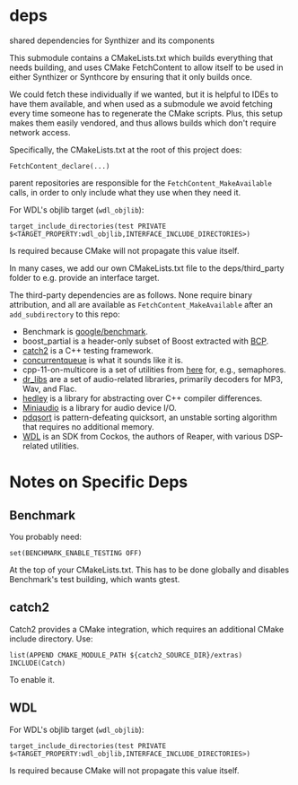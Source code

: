 # deps

shared dependencies for Synthizer and its components

This submodule contains a CMakeLists.txt which builds everything that needs building, and uses CMake FetchContent to
allow itself to be used in either Synthizer or Synthcore by ensuring that it only builds once.

We could fetch these individually if we wanted, but it is helpful to IDEs to have them available, and when used as a
submodule we avoid fetching every time someone has to regenerate the CMake scripts.  Plus, this setup makes them easily
vendored, and thus allows builds which don't require network access.

Specifically, the CMakeLists.txt at the root of this project does:

```
FetchContent_declare(...)
```

parent repositories are responsible for the `FetchContent_MakeAvailable` calls, in order to only include what they use
when they need it.

For WDL's objlib target (`wdl_objlib`):

```
target_include_directories(test PRIVATE $<TARGET_PROPERTY:wdl_objlib,INTERFACE_INCLUDE_DIRECTORIES>)
```
Is required because CMake will not propagate this value itself.

In many cases, we add our own CMakeLists.txt file to the deps/third_party folder to e.g. provide an interface target.

The third-party dependencies are as follows. None require binary attribution, and all are available as
`FetchContent_MakeAvailable` after an `add_subdirectory` to this repo:

- Benchmark is [google/benchmark](https://github.com/google/benchmark).
- boost_partial is a header-only subset of Boost extracted with
  [BCP](https://www.boost.org/doc/libs/1_80_0/tools/bcp/doc/html/index.html).
- [catch2](https://github.com/catchorg/Catch2) is a C++ testing framework.
- [concurrentqueue](https://github.com/cameron314/concurrentqueue) is what it sounds like it is.
- cpp-11-on-multicore is a set of utilities from [here](https://github.com/preshing/cpp11-on-multicore) for, e.g.,
  semaphores.
- [dr_libs](https://github.com/mackron/dr_libs) are a set of audio-related libraries, primarily decoders for MP3, Wav,
  and Flac.
- [hedley](https://nemequ.github.io/hedley/_) is a library for abstracting over C++ compiler differences.
- [Miniaudio](https://github.com/mackron/miniaudio) is a library for audio device I/O.
- [pdqsort](https://github.com/orlp/pdqsort) is pattern-defeating quicksort, an unstable sorting algorithm that requires
  no additional memory.
- [WDL](https://www.cockos.com/wdl/) is an SDK from Cockos, the authors of Reaper, with various DSP-related utilities.

# Notes on Specific Deps

## Benchmark

You probably need:

```
set(BENCHMARK_ENABLE_TESTING OFF)
```

At the top of your CMakeLists.txt.  This has to be done globally and disables Benchmark's test building, which wants
gtest.

## catch2

Catch2 provides a CMake integration, which requires an additional CMake include directory.  Use:

```
list(APPEND CMAKE_MODULE_PATH ${catch2_SOURCE_DIR}/extras)
INCLUDE(Catch)
```

To enable it.

## WDL

For WDL's objlib target (`wdl_objlib`):

```
target_include_directories(test PRIVATE $<TARGET_PROPERTY:wdl_objlib,INTERFACE_INCLUDE_DIRECTORIES>)
```

Is required because CMake will not propagate this value itself.
